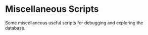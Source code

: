 # Miscellaneous Scripts

Some miscellaneous useful scripts for debugging and exploring the database.
